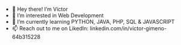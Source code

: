 - 👋 Hey there! I’m Víctor
- 👀 I’m interested in Web Development
- 🌱 I’m currently learning PYTHON, JAVA, PHP, SQL & JAVASCRIPT 
- 📫 Reach out to me on LikedIn: linkedin.com/in/victor-gimeno-64b315228
